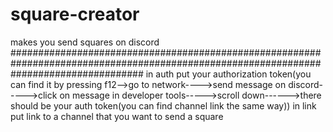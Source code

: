 # square-creator
makes you send squares on discord
########################################################################################################################################
in auth put your authorization token(you can find it by pressing f12-->go to network---->send message on discord----->click on message in developer tools----->scroll down------>there should be your auth token(you can find channel link the same way))
in link put link to a channel that you want to send a square
